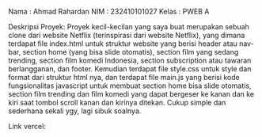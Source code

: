 Nama    : Ahmad Rahardan
NIM     : 232410101027
Kelas   : PWEB A

Deskripsi Proyek: 
Proyek kecil-kecilan yang saya buat merupakan sebuah clone dari website Netflix (terinspirasi dari website Netflix), yang dimana terdapat file index.html untuk struktur website yang berisi header atau nav-bar, section home (yang bisa slide otomatis), section film yang sedang trending, section film komedi Indonesia, section subscription atau tawaran berlangganan, dan footer. Kemudian terdapat file style.css untuk style dan format dari struktur html nya, dan terdapat file main.js yang berisi kode fungsionalitas javascript untuk membuat section home bisa slide otomatis, section film trending dan film komedi yang dapat bergeser ke kanan dan ke kiri saat tombol scroll kanan dan kirinya ditekan. Cukup simple dan sederhana sekali ygy, lagi sibuk soalnya.

Link vercel: 